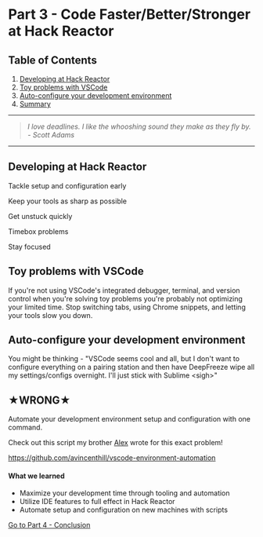 # Part 3 - Code Faster/Better/Stronger at Hack Reactor

## Table of Contents

1.  [Developing at Hack Reactor](#developing-at-hack-reactor)
1.  [Toy problems with VSCode](#toy-problems-with-vscode)
1.  [Auto-configure your development environment](#auto-configure-your-development-environment)
1.  [Summary](#what-we-learned)

---

> _I love deadlines. I like the whooshing sound they make as they fly by. - Scott Adams_

---

## Developing at Hack Reactor

Tackle setup and configuration early

Keep your tools as sharp as possible

Get unstuck quickly

Timebox problems

Stay focused

## Toy problems with VSCode

If you're not using VSCode's integrated debugger, terminal, and version control when you're solving toy problems you're probably not optimizing your limited time. Stop switching tabs, using Chrome snippets, and letting your tools slow you down.

## Auto-configure your development environment

You might be thinking - "VSCode seems cool and all, but I don't want to configure everything on a pairing station and then have DeepFreeze wipe all my settings/configs overnight. I'll just stick with Sublime \<sigh>"

## ★WRONG★

Automate your development environment setup and configuration with one command.

Check out this script my brother [Alex](https://github.com/avincenthill) wrote for this exact problem!

https://github.com/avincenthill/vscode-environment-automation

#### What we learned

- Maximize your development time through tooling and automation
- Utilize IDE features to full effect in Hack Reactor
- Automate setup and configuration on new machines with scripts

[Go to Part 4 - Conclusion](https://github.com/nvincenthill/streamlineyourworkflow/tree/master/Part%204/PART4.md)

